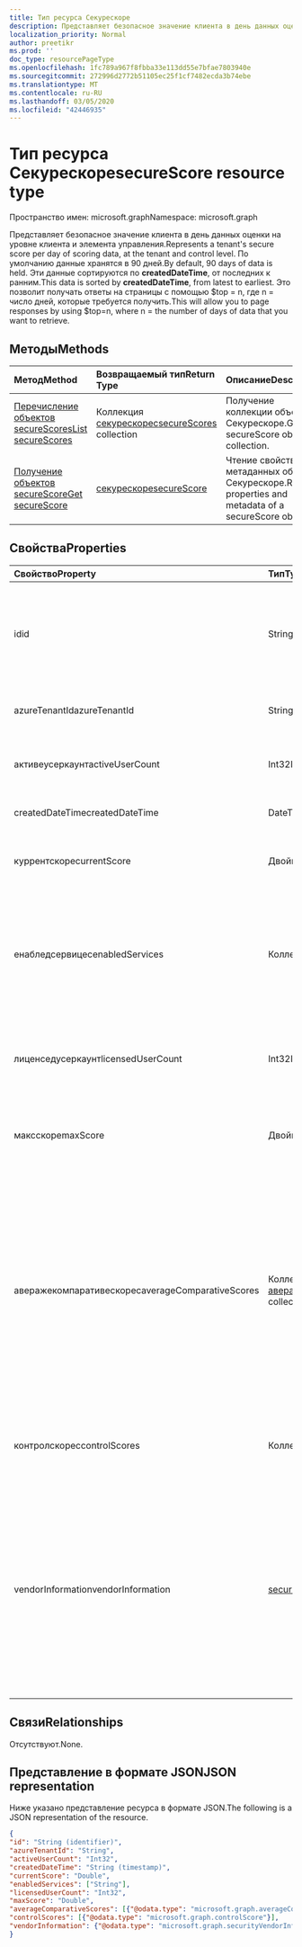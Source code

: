 ```yaml
---
title: Тип ресурса Секурескоре
description: Представляет безопасное значение клиента в день данных оценки на уровне клиента и элемента управления.
localization_priority: Normal
author: preetikr
ms.prod: ''
doc_type: resourcePageType
ms.openlocfilehash: 1fc789a967f8fbba33e113dd55e7bfae7803940e
ms.sourcegitcommit: 272996d2772b51105ec25f1cf7482ecda3b74ebe
ms.translationtype: MT
ms.contentlocale: ru-RU
ms.lasthandoff: 03/05/2020
ms.locfileid: "42446935"
---
```

# <a name="securescore-resource-type"></a><span data-ttu-id="b83b1-103">Тип ресурса Секурескоре</span><span class="sxs-lookup"><span data-stu-id="b83b1-103">secureScore resource type</span></span>

<span data-ttu-id="b83b1-104">Пространство имен: microsoft.graph</span><span class="sxs-lookup"><span data-stu-id="b83b1-104">Namespace: microsoft.graph</span></span>

<span data-ttu-id="b83b1-105">Представляет безопасное значение клиента в день данных оценки на уровне клиента и элемента управления.</span><span class="sxs-lookup"><span data-stu-id="b83b1-105">Represents a tenant's secure score per day of scoring data, at the tenant and control level.</span></span> <span data-ttu-id="b83b1-106">По умолчанию данные хранятся в 90 дней.</span><span class="sxs-lookup"><span data-stu-id="b83b1-106">By default, 90 days of data is held.</span></span> <span data-ttu-id="b83b1-107">Эти данные сортируются по **createdDateTime**, от последних к ранним.</span><span class="sxs-lookup"><span data-stu-id="b83b1-107">This data is sorted by **createdDateTime**, from latest to earliest.</span></span> <span data-ttu-id="b83b1-108">Это позволит получать ответы на страницы с помощью $top = n, где n = число дней, которые требуется получить.</span><span class="sxs-lookup"><span data-stu-id="b83b1-108">This will allow you to page responses by using $top=n, where n = the number of days of data that you want to retrieve.</span></span> 


## <a name="methods"></a><span data-ttu-id="b83b1-109">Методы</span><span class="sxs-lookup"><span data-stu-id="b83b1-109">Methods</span></span>

| <span data-ttu-id="b83b1-110">Метод</span><span class="sxs-lookup"><span data-stu-id="b83b1-110">Method</span></span>   | <span data-ttu-id="b83b1-111">Возвращаемый тип</span><span class="sxs-lookup"><span data-stu-id="b83b1-111">Return Type</span></span>|<span data-ttu-id="b83b1-112">Описание</span><span class="sxs-lookup"><span data-stu-id="b83b1-112">Description</span></span>|
|:---------------|:--------|:----------|
|[<span data-ttu-id="b83b1-113">Перечисление объектов secureScores</span><span class="sxs-lookup"><span data-stu-id="b83b1-113">List secureScores</span></span>](../api/security-list-securescores.md) | <span data-ttu-id="b83b1-114">Коллекция [секурескорес](securescore.md)</span><span class="sxs-lookup"><span data-stu-id="b83b1-114">[secureScores](securescore.md) collection</span></span> |<span data-ttu-id="b83b1-115">Получение коллекции объектов Секурескоре.</span><span class="sxs-lookup"><span data-stu-id="b83b1-115">Get secureScore object collection.</span></span>|
|[<span data-ttu-id="b83b1-116">Получение объектов secureScore</span><span class="sxs-lookup"><span data-stu-id="b83b1-116">Get secureScore</span></span>](../api/securescore-get.md) | [<span data-ttu-id="b83b1-117">секурескоре</span><span class="sxs-lookup"><span data-stu-id="b83b1-117">secureScore</span></span>](securescore.md) |<span data-ttu-id="b83b1-118">Чтение свойств и метаданных объекта Секурескоре.</span><span class="sxs-lookup"><span data-stu-id="b83b1-118">Read properties and metadata of a secureScore object.</span></span> | 



## <a name="properties"></a><span data-ttu-id="b83b1-119">Свойства</span><span class="sxs-lookup"><span data-stu-id="b83b1-119">Properties</span></span>

|<span data-ttu-id="b83b1-120">Свойство</span><span class="sxs-lookup"><span data-stu-id="b83b1-120">Property</span></span> |<span data-ttu-id="b83b1-121">Тип</span><span class="sxs-lookup"><span data-stu-id="b83b1-121">Type</span></span> |<span data-ttu-id="b83b1-122">Описание</span><span class="sxs-lookup"><span data-stu-id="b83b1-122">Description</span></span> |
|:--|:--|:--|
|<span data-ttu-id="b83b1-123">id</span><span class="sxs-lookup"><span data-stu-id="b83b1-123">id</span></span> |<span data-ttu-id="b83b1-124">String</span><span class="sxs-lookup"><span data-stu-id="b83b1-124">String</span></span>|<span data-ttu-id="b83b1-125">GUID или уникальный идентификатор, созданный поставщиком.</span><span class="sxs-lookup"><span data-stu-id="b83b1-125">Provider-generated GUID/unique identifier.</span></span> <span data-ttu-id="b83b1-126">Только для чтения.</span><span class="sxs-lookup"><span data-stu-id="b83b1-126">Read-only.</span></span> <span data-ttu-id="b83b1-127">Обязательный атрибут.</span><span class="sxs-lookup"><span data-stu-id="b83b1-127">Required.</span></span>|
|   <span data-ttu-id="b83b1-128">azureTenantId</span><span class="sxs-lookup"><span data-stu-id="b83b1-128">azureTenantId</span></span>   |   <span data-ttu-id="b83b1-129">String</span><span class="sxs-lookup"><span data-stu-id="b83b1-129">String</span></span>  |   <span data-ttu-id="b83b1-130">Строка GUID для идентификатора клиента.</span><span class="sxs-lookup"><span data-stu-id="b83b1-130">GUID string for tenant ID.</span></span>  |
|   <span data-ttu-id="b83b1-131">активеусеркаунт</span><span class="sxs-lookup"><span data-stu-id="b83b1-131">activeUserCount</span></span> |   <span data-ttu-id="b83b1-132">Int32</span><span class="sxs-lookup"><span data-stu-id="b83b1-132">Int32</span></span>   |   <span data-ttu-id="b83b1-133">Число активных пользователей для данного клиента.</span><span class="sxs-lookup"><span data-stu-id="b83b1-133">Active user count of the given tenant.</span></span>  |
|   <span data-ttu-id="b83b1-134">createdDateTime</span><span class="sxs-lookup"><span data-stu-id="b83b1-134">createdDateTime</span></span> |   <span data-ttu-id="b83b1-135">DateTimeOffset</span><span class="sxs-lookup"><span data-stu-id="b83b1-135">DateTimeOffset</span></span>  |   <span data-ttu-id="b83b1-136">Дата создания объекта.</span><span class="sxs-lookup"><span data-stu-id="b83b1-136">The date when the entity is created.</span></span>  |
|   <span data-ttu-id="b83b1-137">куррентскоре</span><span class="sxs-lookup"><span data-stu-id="b83b1-137">currentScore</span></span>    |   <span data-ttu-id="b83b1-138">Двойное с плавающей точкой</span><span class="sxs-lookup"><span data-stu-id="b83b1-138">Double</span></span>  |   <span data-ttu-id="b83b1-139">Текущий полученный рейтинг клиента на указанную дату.</span><span class="sxs-lookup"><span data-stu-id="b83b1-139">Tenant current attained score on specified date.</span></span>    |
|   <span data-ttu-id="b83b1-140">енабледсервицес</span><span class="sxs-lookup"><span data-stu-id="b83b1-140">enabledServices</span></span> |   <span data-ttu-id="b83b1-141">Коллекция объектов string</span><span class="sxs-lookup"><span data-stu-id="b83b1-141">String collection</span></span>   |   <span data-ttu-id="b83b1-142">Службы, предоставляемые корпорацией Майкрософт для клиента (например, Exchange Online, Skype, SharePoint).</span><span class="sxs-lookup"><span data-stu-id="b83b1-142">Microsoft-provided services for the tenant (for example, Exchange online, Skype, Sharepoint).</span></span>   |
|   <span data-ttu-id="b83b1-143">лиценседусеркаунт</span><span class="sxs-lookup"><span data-stu-id="b83b1-143">licensedUserCount</span></span>   |   <span data-ttu-id="b83b1-144">Int32</span><span class="sxs-lookup"><span data-stu-id="b83b1-144">Int32</span></span>   |   <span data-ttu-id="b83b1-145">Число лицензированных пользователей для данного клиента.</span><span class="sxs-lookup"><span data-stu-id="b83b1-145">Licensed user count of the given tenant.</span></span>    |
|   <span data-ttu-id="b83b1-146">максскоре</span><span class="sxs-lookup"><span data-stu-id="b83b1-146">maxScore</span></span> |  <span data-ttu-id="b83b1-147">Двойное с плавающей точкой</span><span class="sxs-lookup"><span data-stu-id="b83b1-147">Double</span></span>  |   <span data-ttu-id="b83b1-148">Максимальная возможная Оценка клиента на указанную дату.</span><span class="sxs-lookup"><span data-stu-id="b83b1-148">Tenant maximum possible score on specified date.</span></span>    |
|   <span data-ttu-id="b83b1-149">аверажекомпаративескорес</span><span class="sxs-lookup"><span data-stu-id="b83b1-149">averageComparativeScores</span></span> |  <span data-ttu-id="b83b1-150">Коллекция [аверажекомпаративескоре](averagecomparativescore.md)</span><span class="sxs-lookup"><span data-stu-id="b83b1-150">[averageComparativeScore](averagecomparativescore.md) collection</span></span>    |<span data-ttu-id="b83b1-151">Средняя оценка по различным областям (например, усреднение по отраслям, среднему на количество участников) и категории элементов управления (идентификация, данные, устройство, приложения, инфраструктура) в области.</span><span class="sxs-lookup"><span data-stu-id="b83b1-151">Average score by different scopes (for example, average by industry, average by seating) and control category (Identity, Data, Device, Apps, Infrastructure) within the scope.</span></span> |
|   <span data-ttu-id="b83b1-152">контролскорес</span><span class="sxs-lookup"><span data-stu-id="b83b1-152">controlScores</span></span> | <span data-ttu-id="b83b1-153">Коллекция [контролскоре](controlscore.md)</span><span class="sxs-lookup"><span data-stu-id="b83b1-153">[controlScore](controlscore.md) collection</span></span>  |   <span data-ttu-id="b83b1-154">Содержит результаты клиентов для набора элементов управления.</span><span class="sxs-lookup"><span data-stu-id="b83b1-154">Contains tenant scores for a set of controls.</span></span>   |
|<span data-ttu-id="b83b1-155">vendorInformation</span><span class="sxs-lookup"><span data-stu-id="b83b1-155">vendorInformation</span></span> |[<span data-ttu-id="b83b1-156">securityVendorInformation</span><span class="sxs-lookup"><span data-stu-id="b83b1-156">securityVendorInformation</span></span>](securityvendorinformation.md)|<span data-ttu-id="b83b1-157">Сложный тип, содержащий сведения о продукте, поставщике, поставщике и подобеспечении безопасности (например, Vendor = Microsoft; Provider = Секурескоре).</span><span class="sxs-lookup"><span data-stu-id="b83b1-157">Complex type containing details about the security product/service vendor, provider, and subprovider (for example, vendor=Microsoft; provider=SecureScore).</span></span> <span data-ttu-id="b83b1-158">Обязательный.</span><span class="sxs-lookup"><span data-stu-id="b83b1-158">Required.</span></span>|


## <a name="relationships"></a><span data-ttu-id="b83b1-159">Связи</span><span class="sxs-lookup"><span data-stu-id="b83b1-159">Relationships</span></span>

<span data-ttu-id="b83b1-160">Отсутствуют.</span><span class="sxs-lookup"><span data-stu-id="b83b1-160">None.</span></span>

## <a name="json-representation"></a><span data-ttu-id="b83b1-161">Представление в формате JSON</span><span class="sxs-lookup"><span data-stu-id="b83b1-161">JSON representation</span></span>

<span data-ttu-id="b83b1-162">Ниже указано представление ресурса в формате JSON.</span><span class="sxs-lookup"><span data-stu-id="b83b1-162">The following is a JSON representation of the resource.</span></span>

<!-- {
  "blockType": "resource",
  "optionalProperties": [

  ],
  "@odata.type": "microsoft.graph.secureScore"
}-->

```json
{
"id": "String (identifier)",
"azureTenantId": "String",
"activeUserCount": "Int32",
"createdDateTime": "String (timestamp)",
"currentScore": "Double",
"enabledServices": ["String"],
"licensedUserCount": "Int32",
"maxScore": "Double",
"averageComparativeScores": [{"@odata.type": "microsoft.graph.averageComparativeScore"}],
"controlScores": [{"@odata.type": "microsoft.graph.controlScore"}],
"vendorInformation": {"@odata.type": "microsoft.graph.securityVendorInformation"},
}

```


<!-- uuid: 8fcb5dbc-d5aa-4681-8e31-b001d5168d79
2015-10-25 14:57:30 UTC -->
<!-- {
  "type": "#page.annotation",
  "description": "secureScore resource",
  "keywords": "",
  "section": "documentation",
  "tocPath": ""
}-->
